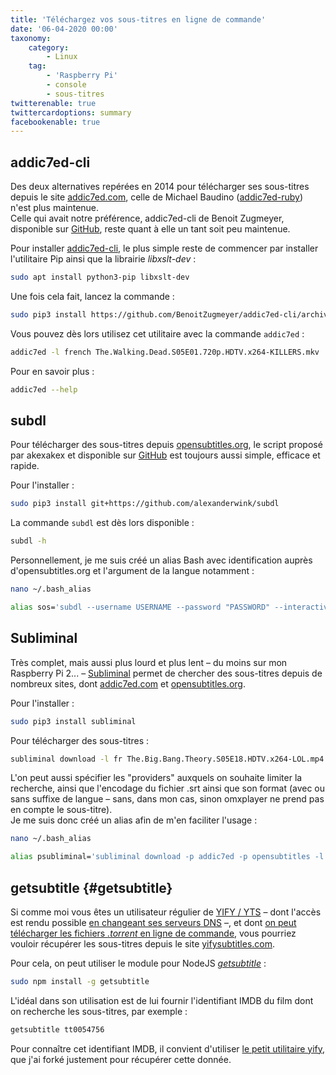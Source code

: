 ```yaml
---
title: 'Téléchargez vos sous-titres en ligne de commande'
date: '06-04-2020 00:00'
taxonomy:
    category:
        - Linux
    tag:
        - 'Raspberry Pi'
        - console
        - sous-titres
twitterenable: true
twittercardoptions: summary
facebookenable: true
---
```


## addic7ed-cli

Des deux alternatives repérées en 2014 pour télécharger ses sous-titres depuis le site [addic7ed.com](http://www.addic7ed.com/), celle de Michael Baudino ([addic7ed-ruby](https://github.com/michaelbaudino/addic7ed-ruby)) n'est plus maintenue.      
Celle qui avait notre préférence, addic7ed-cli de Benoit Zugmeyer, disponible sur [GitHub](https://github.com/BenoitZugmeyer/addic7ed-cli), reste quant à elle un tant soit peu maintenue. 

Pour installer [addic7ed-cli](https://github.com/BenoitZugmeyer/addic7ed-cli), le plus simple reste de commencer par installer l'utilitaire Pip ainsi que la librairie _libxslt-dev_&nbsp;:

```bash
sudo apt install python3-pip libxslt-dev
```

Une fois cela fait, lancez la commande&nbsp;:

```bash
sudo pip3 install https://github.com/BenoitZugmeyer/addic7ed-cli/archive/master.zip
```

Vous pouvez dès lors utilisez cet utilitaire avec la commande `addic7ed`&nbsp;:

```bash
addic7ed -l french The.Walking.Dead.S05E01.720p.HDTV.x264-KILLERS.mkv
```

Pour en savoir plus&nbsp;:

```bash
addic7ed --help
```

## subdl

Pour télécharger des sous-titres depuis [opensubtitles.org](http://www.opensubtitles.org), le script proposé par akexakex et disponible sur [GitHub](https://github.com/akexakex/subdl) est toujours aussi simple, efficace et rapide.

Pour l'installer&nbsp;:

```bash
sudo pip3 install git+https://github.com/alexanderwink/subdl
```

La commande `subdl` est dès lors disponible&nbsp;:
```bash
subdl -h
```

Personnellement, je me suis créé un alias Bash avec identification auprès d'opensubtitles.org et l'argument de la langue notamment&nbsp;:

```bash
nano ~/.bash_alias
```

```bash
alias sos='subdl --username USERNAME --password "PASSWORD" --interactive --lang=fre'
```

## Subliminal

Très complet, mais aussi plus lourd et plus lent &ndash; du moins sur mon Raspberry Pi 2... &ndash; [Subliminal](https://github.com/Diaoul/subliminal)  permet de chercher des sous-titres depuis de nombreux sites, dont [addic7ed.com](http://www.addic7ed.com/) et [opensubtitles.org](http://www.opensubtitles.org).

Pour l'installer&nbsp;:

```bash
sudo pip3 install subliminal
```

<!--
Par contre, cette version est désormais particulièrement ancienne&nbsp;; en cas de besoin, on peut se reporter sur la version de développement (non testée)&nbsp;:

```bash
sudo pip3 install git+https://github.com/Diaoul/subliminal@develop
```
-->

Pour télécharger des sous-titres&nbsp;:

```bash
subliminal download -l fr The.Big.Bang.Theory.S05E18.HDTV.x264-LOL.mp4
```

L'on peut aussi spécifier les "providers" auxquels on souhaite limiter la recherche, ainsi que l'encodage du fichier .srt ainsi que son format (avec ou sans suffixe de langue &ndash; sans, dans mon cas, sinon omxplayer ne prend pas en compte le sous-titre).      
Je me suis donc créé un alias afin de m'en faciliter l'usage&nbsp;:

```bash
nano ~/.bash_alias
```

```bash
alias psubliminal='subliminal download -p addic7ed -p opensubtitles -l fr -e UTF-8 -s'
```

## getsubtitle {#getsubtitle}

Si comme moi vous êtes un utilisateur régulier de [YIFY / YTS](https://yts.mx/) &ndash;&nbsp;dont l'accès est rendu possible [en changeant ses serveurs DNS](/blog/changer-ses-dns-sous-raspbian-buster)&nbsp;&ndash;, et dont [on peut télécharger les fichiers _.torrent_ en ligne de commande](/blog/yify_yts_command_line), vous pourriez vouloir récupérer les sous-titres depuis le site [yifysubtitles.com](https://www.yifysubtitles.com/).

Pour cela, on peut utiliser le module pour NodeJS [_getsubtitle_](https://www.npmjs.com/package/getsubtitle)&nbsp;:

```bash
sudo npm install -g getsubtitle
```

L'idéal dans son utilisation est de lui fournir l'identifiant IMDB du film dont on recherche les sous-titres, par exemple&nbsp;:

```bash
getsubtitle tt0054756
```

Pour connaître cet identifiant IMDB, il convient d'utiliser [le petit utilitaire yify](/blog/yify_yts_command_line), que j'ai forké justement pour récupérer cette donnée.